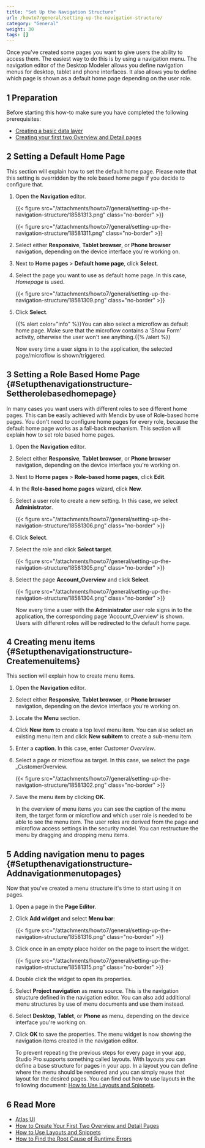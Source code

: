 ```yaml
---
title: "Set Up the Navigation Structure"
url: /howto7/general/setting-up-the-navigation-structure/
category: "General"
weight: 30
tags: []
---
```

Once you've created some pages you want to give users the ability to access them. The easiest way to do this is by using a navigation menu. The navigation editor of the Desktop Modeler allows you define navigation menus for desktop, tablet and phone interfaces. It also allows you to define which page is shown as a default home page depending on the user role.

## 1 Preparation

Before starting this how-to make sure you have completed the following prerequisites:

* [Creating a basic data layer](/howto7/data-models/create-a-basic-data-layer/)
* [Creating your first two Overview and Detail pages](/howto7/front-end/create-your-first-two-overview-and-detail-pages/)

## 2 Setting a Default Home Page

This section will explain how to set the default home page. Please note that this setting is overridden by the role based home page if you decide to configure that.

1. Open the **Navigation** editor.

    {{< figure src="/attachments/howto7/general/setting-up-the-navigation-structure/18581313.png" class="no-border" >}}

    {{< figure src="/attachments/howto7/general/setting-up-the-navigation-structure/18581311.png" class="no-border" >}}

2. Select either **Responsive**, **Tablet browser**, or **Phone browser** navigation, depending on the device interface you're working on.
3. Next to **Home pages** > **Default home page**, click **Select**.
4. Select the page you want to use as default home page. In this case, *Homepage* is used.

    {{< figure src="/attachments/howto7/general/setting-up-the-navigation-structure/18581309.png" class="no-border" >}}

5. Click **Select**.

    {{% alert color="info" %}}You can also select a microflow as default home page. Make sure that the microflow contains a 'Show Form' activity, otherwise the user won't see anything.{{% /alert %}}

    Now every time a user signs in to the application, the selected page/microflow is shown/triggered.

## 3 Setting a Role Based Home Page {#Setupthenavigationstructure-Settherolebasedhomepage}

In many cases you want users with different roles to see different home pages. This can be easily achieved with Mendix by use of Role-based home pages. You don't need to configure home pages for every role, because the default home page works as a fall-back mechanism. This section will explain how to set role based home pages.

1. Open the **Navigation** editor.
2. Select either **Responsive**, **Tablet browser**, or **Phone browser** navigation, depending on the device interface you're working on.
3. Next to **Home pages** > **Role-based home pages**, click **Edit**.
4. In the **Role-based home pages** wizard, click **New**.
5. Select a user role to create a new setting. In this case, we select **Administrator**.

    {{< figure src="/attachments/howto7/general/setting-up-the-navigation-structure/18581306.png" class="no-border" >}}

6. Click **Select**.
7. Select the role and click **Select target**.

    {{< figure src="/attachments/howto7/general/setting-up-the-navigation-structure/18581305.png" class="no-border" >}}

8. Select the page **Account_Overview** and click **Select**.

    {{< figure src="/attachments/howto7/general/setting-up-the-navigation-structure/18581304.png" class="no-border" >}}

    Now every time a user with the **Administrator** user role signs in to the application, the corresponding page 'Account_Overview' is shown. Users with different roles will be redirected to the default home page.

## 4 Creating menu items {#Setupthenavigationstructure-Createmenuitems}

This section will explain how to create menu items.

1. Open the **Navigation** editor.
2. Select either **Responsive**, **Tablet browser**, or **Phone browser** navigation, depending on the device interface you're working on.
3. Locate the **Menu** section.
4. Click **New item** to create a top level menu item. You can also select an existing menu item and click **New subitem** to create a sub-menu item.
5. Enter a **caption**. In this case, enter *Customer Overview*.
6. Select a page or microflow as target. In this case, we select the page _CustomerOverview.

    {{< figure src="/attachments/howto7/general/setting-up-the-navigation-structure/18581302.png" class="no-border" >}}

7. Save the menu item by clicking **OK**.

    In the overview of menu items you can see the caption of the menu item, the target form or microflow and which user role is needed to be able to see the menu item. The user roles are derived from the page and microflow access settings in the security model. You can restructure the menu by dragging and dropping menu items.

## 5 Adding navigation menu to pages {#Setupthenavigationstructure-Addnavigationmenutopages}

Now that you've created a menu structure it's time to start using it on pages.

1. Open a page in the **Page Editor**.
2. Click **Add widget** and select **Menu bar**:

    {{< figure src="/attachments/howto7/general/setting-up-the-navigation-structure/18581316.png" class="no-border" >}}

3. Click once in an empty place holder on the page to insert the widget.

    {{< figure src="/attachments/howto7/general/setting-up-the-navigation-structure/18581315.png" class="no-border" >}}

4. Double click the widget to open its properties.
5. Select **Project navigation** as menu source. This is the navigation structure defined in the navigation editor. You can also add additional menu structures by use of menu documents and use them instead.
6. Select **Desktop**, **Tablet**, or **Phone** as menu, depending on the device interface you're working on.
7. Click **OK** to save the properties. The menu widget is now showing the navigation items created in the navigation editor.

    To prevent repeating the previous steps for every page in your app, Studio Pro supports something called layouts. With layouts you can define a base structure for pages in your app. In a layout you can define where the menu should be rendered and you can simply reuse that layout for the desired pages. You can find out how to use layouts in the following document: [How to Use Layouts and Snippets](/howto7/front-end/layouts-and-snippets/).

## 6 Read More

* [Atlas UI](/howto7/front-end/atlas-ui/)
* [How to Create Your First Two Overview and Detail Pages](/howto7/front-end/create-your-first-two-overview-and-detail-pages/)
* [How to Use Layouts and Snippets](/howto7/front-end/layouts-and-snippets/)
* [How to Find the Root Cause of Runtime Errors](/howto7/monitoring-troubleshooting/finding-the-root-cause-of-runtime-errors/)
